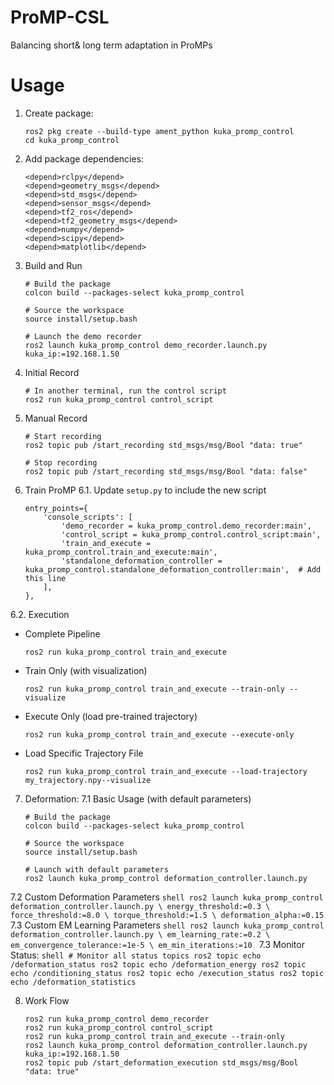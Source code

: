 # ProMP-CSL
Balancing short&amp; long term adaptation in ProMPs
# Usage
1. Create package:
    ```shell
    ros2 pkg create --build-type ament_python kuka_promp_control
    cd kuka_promp_control
    ```
2. Add package dependencies:
    ```shell
    <depend>rclpy</depend>
    <depend>geometry_msgs</depend>
    <depend>std_msgs</depend>
    <depend>sensor_msgs</depend>
    <depend>tf2_ros</depend>
    <depend>tf2_geometry_msgs</depend>
    <depend>numpy</depend>
    <depend>scipy</depend>
    <depend>matplotlib</depend>
    ```
3. Build and Run
    ```shell
    # Build the package
    colcon build --packages-select kuka_promp_control

    # Source the workspace
    source install/setup.bash

    # Launch the demo recorder
    ros2 launch kuka_promp_control demo_recorder.launch.py kuka_ip:=192.168.1.50
    ```
4. Initial Record 
    ```shell
    # In another terminal, run the control script
    ros2 run kuka_promp_control control_script
    ```
5. Manual Record
    ```shell
    # Start recording
    ros2 topic pub /start_recording std_msgs/msg/Bool "data: true"

    # Stop recording
    ros2 topic pub /start_recording std_msgs/msg/Bool "data: false"
    ```
6. Train ProMP
6.1. Update `setup.py` to include the new script
    ```shell    
    entry_points={
        'console_scripts': [
            'demo_recorder = kuka_promp_control.demo_recorder:main',
            'control_script = kuka_promp_control.control_script:main',
            'train_and_execute = kuka_promp_control.train_and_execute:main',
            'standalone_deformation_controller = kuka_promp_control.standalone_deformation_controller:main',  # Add this line
        ],
    },      
    ```
6.2. Execution
- Complete Pipeline
    ```shell
    ros2 run kuka_promp_control train_and_execute
    ```
- Train Only (with visualization)
    ```shell
    ros2 run kuka_promp_control train_and_execute --train-only --visualize
    ```
- Execute Only (load pre-trained trajectory)
    ```shell
    ros2 run kuka_promp_control train_and_execute --execute-only
    ```
-  Load Specific Trajectory File
    ```shell
    ros2 run kuka_promp_control train_and_execute --load-trajectory my_trajectory.npy--visualize
    ```
7. Deformation:
7.1 Basic Usage (with default parameters)
    ```shell
    # Build the package
    colcon build --packages-select kuka_promp_control

    # Source the workspace
    source install/setup.bash

    # Launch with default parameters
    ros2 launch kuka_promp_control deformation_controller.launch.py
    ```
7.2 Custom Deformation Parameters
    ```shell
    ros2 launch kuka_promp_control deformation_controller.launch.py \
        energy_threshold:=0.3 \
        force_threshold:=8.0 \
        torque_threshold:=1.5 \
        deformation_alpha:=0.15
    ```
7.3 Custom EM Learning Parameters
    ```shell
    ros2 launch kuka_promp_control deformation_controller.launch.py \
        em_learning_rate:=0.2 \
        em_convergence_tolerance:=1e-5 \
        em_min_iterations:=10
    ```
7.3 Monitor Status:
    ```shell
    # Monitor all status topics
    ros2 topic echo /deformation_status
    ros2 topic echo /deformation_energy
    ros2 topic echo /conditioning_status
    ros2 topic echo /execution_status
    ros2 topic echo /deformation_statistics
    ```

8. Work Flow
    ```shell
    ros2 run kuka_promp_control demo_recorder
    ros2 run kuka_promp_control control_script
    ros2 run kuka_promp_control train_and_execute --train-only
    ros2 launch kuka_promp_control deformation_controller.launch.py kuka_ip:=192.168.1.50
    ros2 topic pub /start_deformation_execution std_msgs/msg/Bool "data: true"


    ```